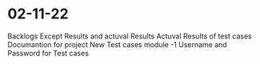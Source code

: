 # 02-11-22
Backlogs
Except Results and actuval Results
Actuval Results of test cases
Documantion for project
New Test cases module -1
Username and Password for Test cases
